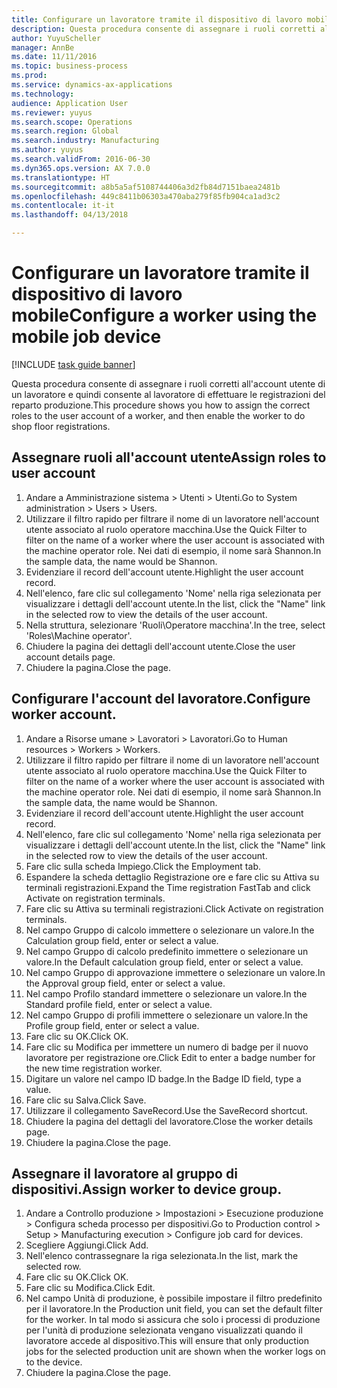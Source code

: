 ```yaml
--- 
title: Configurare un lavoratore tramite il dispositivo di lavoro mobile
description: Questa procedura consente di assegnare i ruoli corretti all'account utente di un lavoratore e quindi consente al lavoratore di effettuare le registrazioni del reparto produzione.
author: YuyuScheller
manager: AnnBe
ms.date: 11/11/2016
ms.topic: business-process
ms.prod: 
ms.service: dynamics-ax-applications
ms.technology: 
audience: Application User
ms.reviewer: yuyus
ms.search.scope: Operations
ms.search.region: Global
ms.search.industry: Manufacturing
ms.author: yuyus
ms.search.validFrom: 2016-06-30
ms.dyn365.ops.version: AX 7.0.0
ms.translationtype: HT
ms.sourcegitcommit: a8b5a5af5108744406a3d2fb84d7151baea2481b
ms.openlocfilehash: 449c8411b06303a470aba279f85fb904ca1ad3c2
ms.contentlocale: it-it
ms.lasthandoff: 04/13/2018

---
```

# <a name="configure-a-worker-using-the-mobile-job-device"></a><span data-ttu-id="ab992-103">Configurare un lavoratore tramite il dispositivo di lavoro mobile</span><span class="sxs-lookup"><span data-stu-id="ab992-103">Configure a worker using the mobile job device</span></span>

[!INCLUDE [task guide banner](../../includes/task-guide-banner.md)]

<span data-ttu-id="ab992-104">Questa procedura consente di assegnare i ruoli corretti all'account utente di un lavoratore e quindi consente al lavoratore di effettuare le registrazioni del reparto produzione.</span><span class="sxs-lookup"><span data-stu-id="ab992-104">This procedure shows you how to assign the correct roles to the user account of a worker, and then enable the worker to do shop floor registrations.</span></span>


## <a name="assign-roles-to-user-account"></a><span data-ttu-id="ab992-105">Assegnare ruoli all'account utente</span><span class="sxs-lookup"><span data-stu-id="ab992-105">Assign roles to user account</span></span>
1. <span data-ttu-id="ab992-106">Andare a Amministrazione sistema > Utenti > Utenti.</span><span class="sxs-lookup"><span data-stu-id="ab992-106">Go to System administration > Users > Users.</span></span>
2. <span data-ttu-id="ab992-107">Utilizzare il filtro rapido per filtrare il nome di un lavoratore nell'account utente associato al ruolo operatore macchina.</span><span class="sxs-lookup"><span data-stu-id="ab992-107">Use the Quick Filter to filter on the name of a worker where the user account is associated with the machine operator role.</span></span> <span data-ttu-id="ab992-108">Nei dati di esempio, il nome sarà Shannon.</span><span class="sxs-lookup"><span data-stu-id="ab992-108">In the sample data, the name would be Shannon.</span></span>
3. <span data-ttu-id="ab992-109">Evidenziare il record dell'account utente.</span><span class="sxs-lookup"><span data-stu-id="ab992-109">Highlight the user account record.</span></span>
4. <span data-ttu-id="ab992-110">Nell'elenco, fare clic sul collegamento 'Nome' nella riga selezionata per visualizzare i dettagli dell'account utente.</span><span class="sxs-lookup"><span data-stu-id="ab992-110">In the list, click the "Name" link in the selected row to view the details of the user account.</span></span>
5. <span data-ttu-id="ab992-111">Nella struttura, selezionare 'Ruoli\Operatore macchina'.</span><span class="sxs-lookup"><span data-stu-id="ab992-111">In the tree, select 'Roles\Machine operator'.</span></span>
6. <span data-ttu-id="ab992-112">Chiudere la pagina dei dettagli dell'account utente.</span><span class="sxs-lookup"><span data-stu-id="ab992-112">Close the user account details page.</span></span>
7. <span data-ttu-id="ab992-113">Chiudere la pagina.</span><span class="sxs-lookup"><span data-stu-id="ab992-113">Close the page.</span></span>

## <a name="configure-worker-account"></a><span data-ttu-id="ab992-114">Configurare l'account del lavoratore.</span><span class="sxs-lookup"><span data-stu-id="ab992-114">Configure worker account.</span></span>
1. <span data-ttu-id="ab992-115">Andare a Risorse umane > Lavoratori > Lavoratori.</span><span class="sxs-lookup"><span data-stu-id="ab992-115">Go to Human resources > Workers > Workers.</span></span>
2. <span data-ttu-id="ab992-116">Utilizzare il filtro rapido per filtrare il nome di un lavoratore nell'account utente associato al ruolo operatore macchina.</span><span class="sxs-lookup"><span data-stu-id="ab992-116">Use the Quick Filter to filter on the name of a worker where the user account is associated with the machine operator role.</span></span> <span data-ttu-id="ab992-117">Nei dati di esempio, il nome sarà Shannon.</span><span class="sxs-lookup"><span data-stu-id="ab992-117">In the sample data, the name would be Shannon.</span></span>
3. <span data-ttu-id="ab992-118">Evidenziare il record dell'account utente.</span><span class="sxs-lookup"><span data-stu-id="ab992-118">Highlight the user account record.</span></span>
4. <span data-ttu-id="ab992-119">Nell'elenco, fare clic sul collegamento 'Nome' nella riga selezionata per visualizzare i dettagli dell'account utente.</span><span class="sxs-lookup"><span data-stu-id="ab992-119">In the list, click the "Name" link in the selected row to view the details of the user account.</span></span>
5. <span data-ttu-id="ab992-120">Fare clic sulla scheda Impiego.</span><span class="sxs-lookup"><span data-stu-id="ab992-120">Click the Employment tab.</span></span>
6. <span data-ttu-id="ab992-121">Espandere la scheda dettaglio Registrazione ore e fare clic su Attiva su terminali registrazioni.</span><span class="sxs-lookup"><span data-stu-id="ab992-121">Expand the Time registration FastTab and click Activate on registration terminals.</span></span>
7. <span data-ttu-id="ab992-122">Fare clic su Attiva su terminali registrazioni.</span><span class="sxs-lookup"><span data-stu-id="ab992-122">Click Activate on registration terminals.</span></span>
8. <span data-ttu-id="ab992-123">Nel campo Gruppo di calcolo immettere o selezionare un valore.</span><span class="sxs-lookup"><span data-stu-id="ab992-123">In the Calculation group field, enter or select a value.</span></span>
9. <span data-ttu-id="ab992-124">Nel campo Gruppo di calcolo predefinito immettere o selezionare un valore.</span><span class="sxs-lookup"><span data-stu-id="ab992-124">In the Default calculation group field, enter or select a value.</span></span>
10. <span data-ttu-id="ab992-125">Nel campo Gruppo di approvazione immettere o selezionare un valore.</span><span class="sxs-lookup"><span data-stu-id="ab992-125">In the Approval group field, enter or select a value.</span></span>
11. <span data-ttu-id="ab992-126">Nel campo Profilo standard immettere o selezionare un valore.</span><span class="sxs-lookup"><span data-stu-id="ab992-126">In the Standard profile field, enter or select a value.</span></span>
12. <span data-ttu-id="ab992-127">Nel campo Gruppo di profili immettere o selezionare un valore.</span><span class="sxs-lookup"><span data-stu-id="ab992-127">In the Profile group field, enter or select a value.</span></span>
13. <span data-ttu-id="ab992-128">Fare clic su OK.</span><span class="sxs-lookup"><span data-stu-id="ab992-128">Click OK.</span></span>
14. <span data-ttu-id="ab992-129">Fare clic su Modifica per immettere un numero di badge per il nuovo lavoratore per registrazione ore.</span><span class="sxs-lookup"><span data-stu-id="ab992-129">Click Edit to enter a badge number for the new time registration worker.</span></span>
15. <span data-ttu-id="ab992-130">Digitare un valore nel campo ID badge.</span><span class="sxs-lookup"><span data-stu-id="ab992-130">In the Badge ID field, type a value.</span></span>
16. <span data-ttu-id="ab992-131">Fare clic su Salva.</span><span class="sxs-lookup"><span data-stu-id="ab992-131">Click Save.</span></span>
17. <span data-ttu-id="ab992-132">Utilizzare il collegamento SaveRecord.</span><span class="sxs-lookup"><span data-stu-id="ab992-132">Use the SaveRecord shortcut.</span></span>
18. <span data-ttu-id="ab992-133">Chiudere la pagina del dettagli del lavoratore.</span><span class="sxs-lookup"><span data-stu-id="ab992-133">Close the worker details page.</span></span>
19. <span data-ttu-id="ab992-134">Chiudere la pagina.</span><span class="sxs-lookup"><span data-stu-id="ab992-134">Close the page.</span></span>

## <a name="assign-worker-to-device-group"></a><span data-ttu-id="ab992-135">Assegnare il lavoratore al gruppo di dispositivi.</span><span class="sxs-lookup"><span data-stu-id="ab992-135">Assign worker to device group.</span></span>
1. <span data-ttu-id="ab992-136">Andare a Controllo produzione > Impostazioni > Esecuzione produzione > Configura scheda processo per dispositivi.</span><span class="sxs-lookup"><span data-stu-id="ab992-136">Go to Production control > Setup > Manufacturing execution > Configure job card for devices.</span></span>
2. <span data-ttu-id="ab992-137">Scegliere Aggiungi.</span><span class="sxs-lookup"><span data-stu-id="ab992-137">Click Add.</span></span>
3. <span data-ttu-id="ab992-138">Nell'elenco contrassegnare la riga selezionata.</span><span class="sxs-lookup"><span data-stu-id="ab992-138">In the list, mark the selected row.</span></span>
4. <span data-ttu-id="ab992-139">Fare clic su OK.</span><span class="sxs-lookup"><span data-stu-id="ab992-139">Click OK.</span></span>
5. <span data-ttu-id="ab992-140">Fare clic su Modifica.</span><span class="sxs-lookup"><span data-stu-id="ab992-140">Click Edit.</span></span>
6. <span data-ttu-id="ab992-141">Nel campo Unità di produzione, è possibile impostare il filtro predefinito per il lavoratore.</span><span class="sxs-lookup"><span data-stu-id="ab992-141">In the Production unit field, you can set the default filter for the worker.</span></span> <span data-ttu-id="ab992-142">In tal modo si assicura che solo i processi di produzione per l'unità di produzione selezionata vengano visualizzati quando il lavoratore accede al dispositivo.</span><span class="sxs-lookup"><span data-stu-id="ab992-142">This will ensure that only production jobs for the selected production unit are shown when the worker logs on to the device.</span></span>
7. <span data-ttu-id="ab992-143">Chiudere la pagina.</span><span class="sxs-lookup"><span data-stu-id="ab992-143">Close the page.</span></span>

